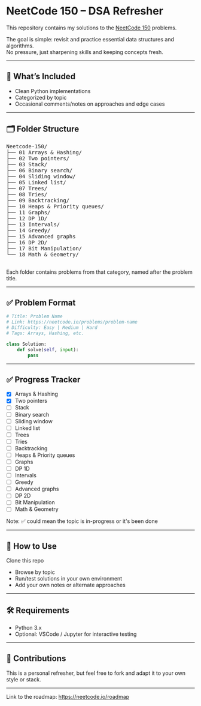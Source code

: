 # NeetCode 150 – DSA Refresher

This repository contains my solutions to the [NeetCode 150](https://neetcode.io/roadmap) problems.

The goal is simple: revisit and practice essential data structures and algorithms.  
No pressure, just sharpening skills and keeping concepts fresh.

---

## 📌 What’s Included

- Clean Python implementations
- Categorized by topic
- Occasional comments/notes on approaches and edge cases

---

## 🗂️ Folder Structure

<pre>
Neetcode-150/
├── 01 Arrays & Hashing/
├── 02 Two pointers/
├── 03 Stack/ 
├── 06 Binary search/
├── 04 Sliding window/
├── 05 Linked list/
├── 07 Trees/
├── 08 Tries/
├── 09 Backtracking/
├── 10 Heaps & Priority queues/
├── 11 Graphs/
├── 12 DP 1D/
├── 13 Intervals/
├── 14 Greedy/
├── 15 Advanced graphs
├── 16 DP 2D/
├── 17 Bit Manipulation/
└── 18 Math & Geometry/

</pre>


Each folder contains problems from that category, named after the problem title.

---

## ✅ Problem Format

```python
# Title: Problem Name
# Link: https://neetcode.io/problems/problem-name
# Difficulty: Easy | Medium | Hard
# Tags: Arrays, Hashing, etc.

class Solution:
    def solve(self, input):
        pass
```

---

## ✅ Progress Tracker

- [X] Arrays & Hashing
- [X] Two pointers
- [ ] Stack
- [ ] Binary search
- [ ] Sliding window
- [ ] Linked list
- [ ] Trees
- [ ] Tries
- [ ] Backtracking
- [ ] Heaps & Priority queues
- [ ] Graphs
- [ ] DP 1D
- [ ] Intervals
- [ ] Greedy
- [ ] Advanced graphs
- [ ] DP 2D
- [ ] Bit Manipulation
- [ ] Math & Geometry

Note: ✅ could mean the topic is in-progress or it's been done

---
## 📎 How to Use
Clone this repo

- Browse by topic
- Run/test solutions in your own environment
- Add your own notes or alternate approaches

---

## 🛠 Requirements

- Python 3.x
- Optional: VSCode / Jupyter for interactive testing

---

## 🤝 Contributions
This is a personal refresher, but feel free to fork and adapt it to your own style or stack.

---

Link to the roadmap: https://neetcode.io/roadmap

